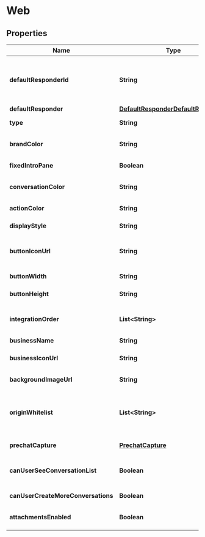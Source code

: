 

# Web


## Properties

| Name | Type | Description | Notes |
|------------ | ------------- | ------------- | -------------|
|**defaultResponderId** | **String** | The default responder ID for the integration. This is the ID of the responder that will be used to send messages to the user. For more information, refer to &lt;a href&#x3D;\&quot;https://docs.smooch.io/guide/switchboard/#per-channel-default-responder\&quot;&gt;Per-channel default responder&lt;/a&gt; guide.  |  [optional] |
|**defaultResponder** | [**DefaultResponderDefaultResponder**](DefaultResponderDefaultResponder.md) |  |  [optional] |
|**type** | **String** | To configure a Web Messenger integration, acquire the required information and call the Create Integration endpoint.  |  [optional] |
|**brandColor** | **String** | This color will be used in the messenger header and the button or tab in idle state. Must be a 3 or 6-character hexadecimal color.  |  [optional] |
|**fixedIntroPane** | **Boolean** | When true, the introduction pane will be pinned at the top of the conversation instead of scrolling with it.  |  [optional] |
|**conversationColor** | **String** | This color will be used for customer messages, quick replies and actions in the footer. Must be a 3 or 6-character hexadecimal color.  |  [optional] |
|**actionColor** | **String** | This color will be used for call-to-actions inside your messages. Must be a 3 or 6-character hexadecimal color.  |  [optional] |
|**displayStyle** | **String** | Choose how the messenger will appear on your website. Must be either button or tab.  |  [optional] |
|**buttonIconUrl** | **String** | With the button style Web Messenger, you have the option of selecting your own button icon. The image must be at least 200 x 200 pixels and must be in either JPG, PNG, or GIF format.  |  [optional] |
|**buttonWidth** | **String** | With the button style Web Messenger, you have the option of specifying the button width.  |  [optional] |
|**buttonHeight** | **String** | With the button style Web Messenger, you have the option of specifying the button height.  |  [optional] |
|**integrationOrder** | **List&lt;String&gt;** | Array of integration IDs, order will be reflected in the Web Messenger. When set, only integrations from this list will be displayed in the Web Messenger. If unset, all integrations will be displayed.  |  [optional] |
|**businessName** | **String** | A custom business name for the Web Messenger. |  [optional] |
|**businessIconUrl** | **String** | A custom business icon url for the Web Messenger. The image must be at least 200 x 200 pixels and must be in either JPG, PNG, or GIF format.  |  [optional] |
|**backgroundImageUrl** | **String** | A background image url for the conversation. Image will be tiled to fit the window.  |  [optional] |
|**originWhitelist** | **List&lt;String&gt;** | A list of origins to whitelist. When set, only the origins from this list will be able to initialize the Web Messenger. If unset, all origins are whitelisted. The elements in the list should follow the serialized-origin format from RFC 6454: scheme \&quot;://\&quot; host [ \&quot;:\&quot; port ], where scheme is http or https.  |  [optional] |
|**prechatCapture** | [**PrechatCapture**](PrechatCapture.md) | Object whose properties can be set to specify the add-on’s options. See the [guide](https://docs.smooch.io/guide/web-messenger/#prechat-capture) to learn more about Prechat Capture.  |  [optional] |
|**canUserSeeConversationList** | **Boolean** | Allows users to view their list of conversations. By default, the list of conversations will be visible. *This setting only applies to apps where &#x60;settings.multiConvoEnabled&#x60; is set to &#x60;true&#x60;*.  |  [optional] |
|**canUserCreateMoreConversations** | **Boolean** | Allows users to create more than one conversation on the web messenger integration.  |  [optional] |
|**attachmentsEnabled** | **Boolean** | Allows users to send attachments. By default, the setting is set to true. This setting can only be configured in Zendesk Admin Center.  |  [optional] [readonly] |



